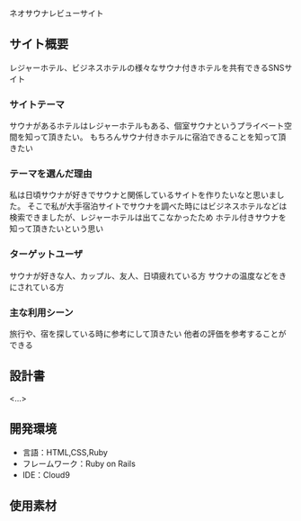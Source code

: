 ネオサウナレビューサイト

## サイト概要
レジャーホテル、ビジネスホテルの様々なサウナ付きホテルを共有できるSNSサイト

### サイトテーマ
サウナがあるホテルはレジャーホテルもある、個室サウナというプライベート空間を知って頂きたい。
もちろんサウナ付きホテルに宿泊できることを知って頂きたい

### テーマを選んだ理由
私は日頃サウナが好きでサウナと関係しているサイトを作りたいなと思いました。
そこで私が大手宿泊サイトでサウナを調べた時にはビジネスホテルなどは検索できましたが、レジャーホテルは出てこなかったため
ホテル付きサウナを知って頂きたいという思い

### ターゲットユーザ
サウナが好きな人、カップル、友人、日頃疲れている方
サウナの温度などをきにされている方

### 主な利用シーン
旅行や、宿を探している時に参考にして頂きたい
他者の評価を参考することができる

## 設計書
<...>

## 開発環境
- 言語：HTML,CSS,Ruby
- フレームワーク：Ruby on Rails
- IDE：Cloud9

## 使用素材

